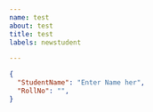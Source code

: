 ```yaml
---
name: test
about: test
title: test
labels: newstudent

---
```


```json target_payload
{
  "StudentName": "Enter Name her",
  "RollNo": "",
}
```

